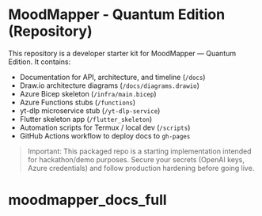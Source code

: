 # MoodMapper - Quantum Edition (Repository)

This repository is a developer starter kit for MoodMapper — Quantum Edition.
It contains:
- Documentation for API, architecture, and timeline (`/docs`)
- Draw.io architecture diagrams (`/docs/diagrams.drawio`)
- Azure Bicep skeleton (`/infra/main.bicep`)
- Azure Functions stubs (`/functions`)
- yt-dlp microservice stub (`/yt-dlp-service`)
- Flutter skeleton app (`/flutter_skeleton`)
- Automation scripts for Termux / local dev (`/scripts`)
- GitHub Actions workflow to deploy docs to `gh-pages`

> Important: This packaged repo is a starting implementation intended for hackathon/demo purposes. Secure your secrets (OpenAI keys, Azure credentials) and follow production hardening before going live.
# moodmapper_docs_full
